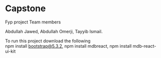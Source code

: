 # Capstone

Fyp project Team members 

Abdullah Jawed,
Abdullah Omerji,
Tayyib Ismail.




To run this project download the following  
npm install bootstrap@5.3.2,
npm install mdbreact,
npm install mdb-react-ui-kit
